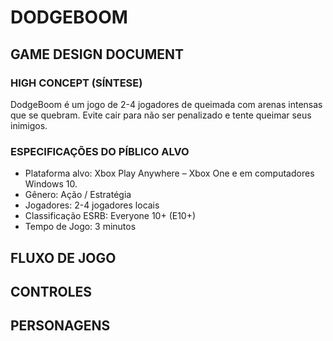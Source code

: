 # DODGEBOOM

## GAME DESIGN DOCUMENT

### HIGH CONCEPT (SÍNTESE) 

DodgeBoom é um jogo de 2-4 jogadores de queimada com arenas intensas que se quebram. Evite cair para não ser penalizado e tente queimar seus inimigos. 

### ESPECIFICAÇÕES DO PÍBLICO ALVO

* Plataforma alvo: Xbox Play Anywhere – Xbox One e em computadores Windows 10.
* Gênero: Ação / Estratégia
* Jogadores: 2-4 jogadores locais
* Classificação ESRB: Everyone 10+ (E10+)
* Tempo de Jogo: 3 minutos

## FLUXO DE JOGO

## CONTROLES

## PERSONAGENS
